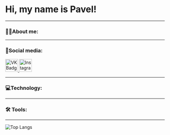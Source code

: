 # Hi, my name is Pavel!
---
### 👨‍💻About me:

---
### 📣Social media:
 <div id="badges">
    <a href="https://vk.com/evrettlee" target="_blank">
      <img src="https://cdn-icons-png.flaticon.com/512/145/145813.png" width="40" height="40" alt="VK Badge"/>
    </a>
  <a href="https://vk.com/evrettlee" target="_blank">
      <img src="https://img02.rl0.ru/afisha/e1200x600i/daily.afisha.ru/uploads/images/8/9e/89e3bbc700944a4d8eb0c23a48fe8f24.jpg" width="40" height="40" alt="Instagram Badge"/>
    </a>
 </div>
 
---
### 💻Technology:

---
### 🛠 Tools:

---
![Top Langs](https://github-readme-stats.vercel.app/api/top-langs/?username=evrettllee&layout=compact)
